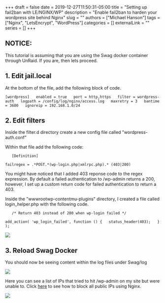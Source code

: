 +++ 
draft = false
date = 2019-12-27T11:50:31-05:00
title = "Setting up fail2ban with LE/NGINX/WP"
description = "Enable fail2ban to harden your wordpress site behind Nginx"
slug = ""
authors = ["Michael Hanson"]
tags = ["Nginx", "LetsEncrypt", "WordPress"]
categories = []
externalLink = ""
series = []
+++

## NOTICE:

This tutorial is assuming that you are using the Swag docker container through UnRaid. If you are, then lets proceed.

## 1\. Edit jail.local

At the bottom of the file, add the following block of code.

`[wordpress]  
enabled = true  
port = http,https  
filter = wordpress-auth  
logpath = /config/log/nginx/access.log  
maxretry = 3  
bantime = 3600  
ignoreip = 192.168.1.0/24  
`

## 2\. Edit filters

Inside the filter.d directory create a new config file called "wordpress-auth.conf"

Within that file add the following code:

`  
[Definition]`

`failregex = .*POST.*(wp-login.php|xmlrpc.php).* (403|200)  
`

You might have noticed that I added 403 reponse code to the regex expression. By default a failed authentication to /wp-admin returns a 200, however, I set up a custom return code for failed authentication to return a 403. 

Inside the "wwwrootwp-contentmu-plugins" directory, I created a file called login\_helper.php with the following code.

`  
/* Return 403 instead of 200 when wp-login failed */`

`add_action( 'wp_login_failed', function () {  
     status_header(403);  
} );  
`

![](images/Capture-2.png)

## 3\. Reload Swag Docker

You should now be seeing content within the log files under Swag/log

![](images/Capture-3.png)

Here you can see a list of IPs that tried to hit /wp-admin on my site but were unable to. Click [here](https://michaelhanson.dev/blocking-wp-admin-using-nginx/) to see how to block all public IPs using Nginx. 

![](images/Capture-4-1024x260.png)